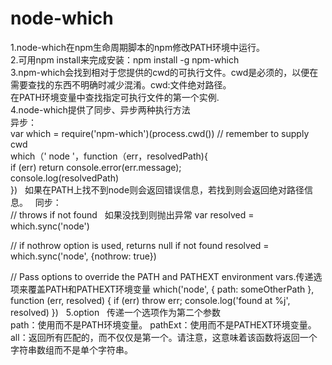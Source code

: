 # node-which
1.node-which在npm生命周期脚本的npm修改PATH环境中运行。  
2.可用npm install来完成安装：npm install -g npm-which  
3.npm-which会找到相对于您提供的cwd的可执行文件。cwd是必须的，以便在需要查找的东西不明确时减少混淆。cwd:文件绝对路径。   
在PATH环境变量中查找指定可执行文件的第一个实例.  
4.node-which提供了同步、异步两种执行方法  
异步：  
var which = require('npm-which')(process.cwd()) // remember to supply cwd   
which（' node '，function（err，resolvedPath){    
  if (err) return console.error(err.message);    
  console.log(resolvedPath)   
})  
如果在PATH上找不到node则会返回错误信息，若找到则会返回绝对路径信息。  
同步：  
// throws if not found   如果没找到则抛出异常
var resolved = which.sync('node')

// if nothrow option is used, returns null if not found 
resolved = which.sync('node', {nothrow: true})

// Pass options to override the PATH and PATHEXT environment vars.传递选项来覆盖PATH和PATHEXT环境变量
which('node', { path: someOtherPath }, function (err, resolved) {
  if (err)
    throw err;
  console.log('found at %j', resolved)
})  
5.option  
传递一个选项作为第二个参数  
path：使用而不是PATH环境变量。 
pathExt：使用而不是PATHEXT环境变量。 
all：返回所有匹配的，而不仅仅是第一个。请注意，这意味着该函数将返回一个字符串数组而不是单个字符串。  

